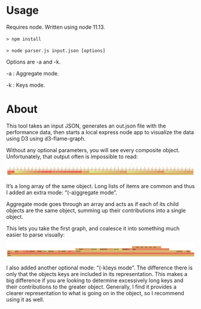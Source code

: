 # Usage 

Requires node.  Written using node 11.13.

`> npm install`

`> node parser.js input.json [options]`

Options are -a and -k.

-a : Aggregate mode.

-k : Keys mode.

# About

This tool takes an input JSON, generates an out.json file with the performance data, then starts a local express node app to visualize the data using D3 using d3-flame-graph.

Without any optional parameters, you will see every composite object.  Unfortunately, that output often is impossible to read:

![Regular Mode](images/Flame_Regular_Mode.png)

It’s a long array of the same object.  Long lists of items are common and thus I added an extra mode: “(-a)ggregate mode”.

Aggregate mode goes through an array and acts as if each of its child objects are the same object, summing up their contributions into a single object.

This lets you take the first graph, and coalesce it into something much easier to parse visually:

![Aggregate Mode](images/Flame_Aggregate_Mode.png)

I also added another optional mode: “(-k)eys mode”.  The difference there is only that the objects keys are included in its representation.  This makes a big difference if you are looking to determine excessively long keys and their contributions to the greater object.  Generally, I find it provides a clearer representation to what is going on in the object, so I recommend using it as well.
